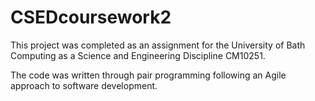 # CSEDcoursework2

This project was completed as an assignment for the University of Bath Computing as a Science and Engineering Discipline CM10251. 

The code was written through pair programming following an Agile approach to software development. 
